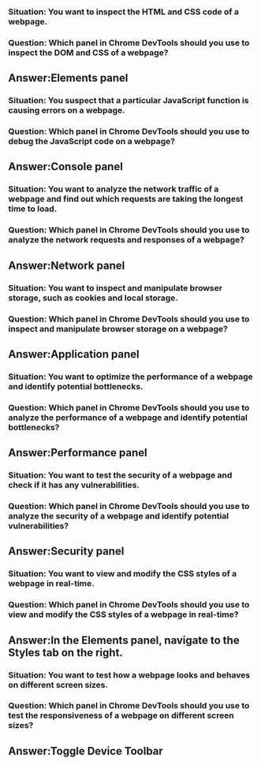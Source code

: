 ### Situation: You want to inspect the HTML and CSS code of a webpage.
### Question: Which panel in Chrome DevTools should you use to inspect the DOM and CSS of a webpage?
## Answer:Elements panel

### Situation: You suspect that a particular JavaScript function is causing errors on a webpage.
### Question: Which panel in Chrome DevTools should you use to debug the JavaScript code on a webpage?
## Answer:Console panel

### Situation: You want to analyze the network traffic of a webpage and find out which requests are taking the longest time to load.
### Question: Which panel in Chrome DevTools should you use to analyze the network requests and responses of a webpage?
## Answer:Network panel

### Situation: You want to inspect and manipulate browser storage, such as cookies and local storage.
### Question: Which panel in Chrome DevTools should you use to inspect and manipulate browser storage on a webpage?
## Answer:Application panel

### Situation: You want to optimize the performance of a webpage and identify potential bottlenecks.
### Question: Which panel in Chrome DevTools should you use to analyze the performance of a webpage and identify potential bottlenecks?
## Answer:Performance panel

### Situation: You want to test the security of a webpage and check if it has any vulnerabilities.
### Question: Which panel in Chrome DevTools should you use to analyze the security of a webpage and identify potential vulnerabilities?
## Answer:Security panel

### Situation: You want to view and modify the CSS styles of a webpage in real-time.
### Question: Which panel in Chrome DevTools should you use to view and modify the CSS styles of a webpage in real-time?
## Answer:In the Elements panel, navigate to the Styles tab on the right.

### Situation: You want to test how a webpage looks and behaves on different screen sizes.
### Question: Which panel in Chrome DevTools should you use to test the responsiveness of a webpage on different screen sizes?
## Answer:Toggle Device Toolbar

